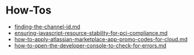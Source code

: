 # How-Tos

* [finding-the-channel-id.md](finding-the-channel-id.md "mention")
* [ensuring-javascript-resource-stability-for-pci-compliance.md](ensuring-javascript-resource-stability-for-pci-compliance.md "mention")
* [how-to-apply-atlassian-marketplace-app-promo-codes-for-cloud.md](how-to-apply-atlassian-marketplace-app-promo-codes-for-cloud.md "mention")
* [how-to-open-the-developer-console-to-check-for-errors.md](how-to-open-the-developer-console-to-check-for-errors.md "mention")

